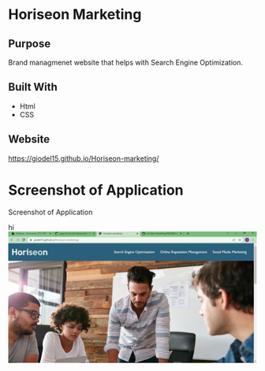 # Horiseon Marketing

## Purpose
Brand managmenet website that helps with Search Engine Optimization.

## Built With
* Html
* CSS

## Website
https://giodel15.github.io/Horiseon-marketing/

# Screenshot of Application

Screenshot of Application


hi
![](assets/images/Screenshot-1.JPG)
